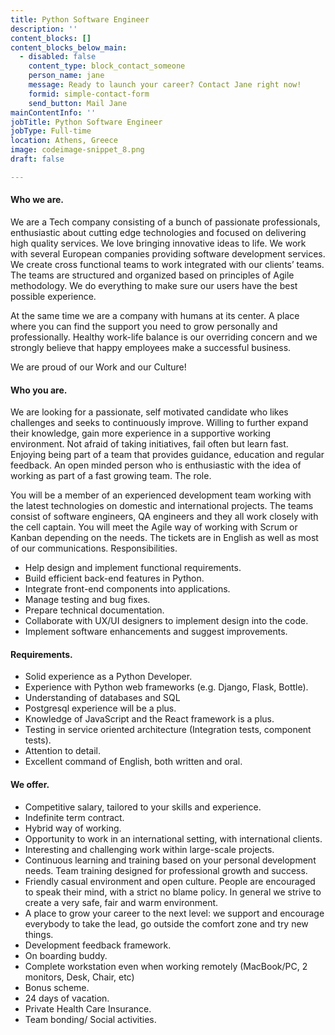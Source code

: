 ```yaml
---
title: Python Software Engineer
description: ''
content_blocks: []
content_blocks_below_main:
  - disabled: false
    content_type: block_contact_someone
    person_name: jane
    message: Ready to launch your career? Contact Jane right now!
    formid: simple-contact-form
    send_button: Mail Jane
mainContentInfo: ''
jobTitle: Python Software Engineer
jobType: Full-time
location: Athens, Greece
image: codeimage-snippet_8.png
draft: false

---
```


#### Who we are.

We are a Tech company consisting of a bunch of passionate professionals, enthusiastic about cutting edge technologies and focused on delivering high quality services. We love bringing innovative ideas to life. We work with several European companies providing software development services. We create cross functional teams to work integrated with our clients’ teams. The teams are structured and organized based on principles of Agile methodology. We do everything to make sure our users have the best possible experience.

At the same time we are a company with humans at its center. A place where you can find the support you need to grow personally and professionally.
Healthy work-life balance is our overriding concern and we strongly believe that happy employees make a successful business.

We are proud of our Work and our Culture!

#### Who you are.

We are looking for a passionate, self motivated candidate who likes challenges and seeks to continuously improve. Willing to further expand their knowledge, gain more experience in a supportive working environment. Not afraid of taking initiatives, fail often but learn fast. Enjoying being part of a team that provides guidance, education and regular feedback. An open minded person who is enthusiastic with the idea of working as part of a fast growing team.
The role.

You will be a member of an experienced development team working with the latest technologies on domestic and international projects. The teams consist of software engineers, QA engineers and they all work closely with the cell captain. You will meet the Agile way of working with Scrum or Kanban depending on the needs. The tickets are in English as well as most of our communications.
Responsibilities.

- Help design and implement functional requirements.
- Build efficient back-end features in Python.
- Integrate front-end components into applications.
- Manage testing and bug fixes.
- Prepare technical documentation.
- Collaborate with UX/UI designers to implement design into the code.
- Implement software enhancements and suggest improvements.

#### Requirements.

- Solid experience as a Python Developer.
- Experience with Python web frameworks (e.g. Django, Flask, Bottle).
- Understanding of databases and SQL 
- Postgresql experience will be a plus. 
- Knowledge of JavaScript and the React framework is a plus.
- Testing in service oriented architecture (Integration tests, component tests).
- Attention to detail.
- Excellent command of English, both written and oral.

#### We offer.

- Competitive salary, tailored to your skills and experience.
- Indefinite term contract.
- Hybrid way of working.
- Opportunity to work in an international setting, with international clients.
- Interesting and challenging work within large-scale projects.
- Continuous learning and training based on your personal development needs. Team training designed for professional growth and success.
- Friendly casual environment and open culture. People are encouraged to speak their mind, with a strict no blame policy. In general we strive to create a very safe, fair and warm environment.
- A place to grow your career to the next level: we support and encourage everybody to take the lead, go outside the comfort zone and try new things.
- Development feedback framework.
- On boarding buddy.
- Complete workstation even when working remotely (MacBook/PC, 2 monitors, Desk, Chair, etc)
- Bonus scheme.
- 24 days of vacation.
- Private Health Care Insurance.
- Team bonding/ Social activities.